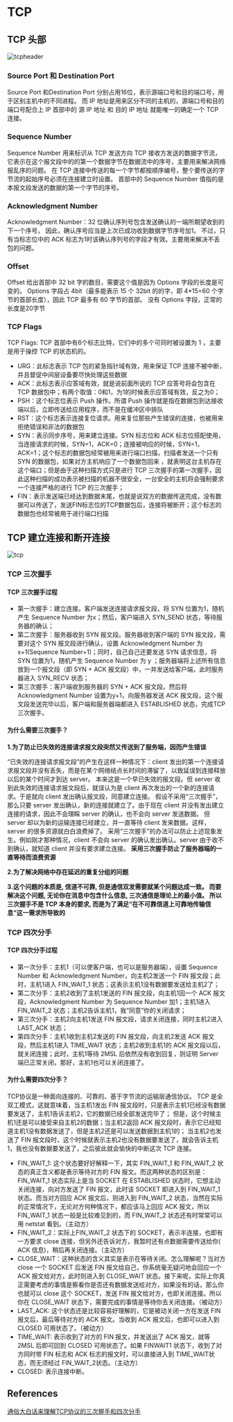 # TCP
## TCP 头部
![tcpheader](/assets/img/tcpheader.png)

### Source Port 和 Destination Port
Source Port 和Destination Port 分别占用16位，表示源端口号和目的端口号，用于区别主机中的不同进程。
而 IP 地址是用来区分不同的主机的，源端口号和目的端口号配合上 IP 首部中的 源 IP 地址 和 目的 IP 地址 就能唯一的确定一个 TCP 连接。
### Sequence Number
Sequence Number 用来标识从 TCP 发送方向 TCP 接收方发送的数据字节流，它表示在这个报文段中的的第一个数据字节在数据流中的序号，主要用来解决网络报乱序的问题。
在 TCP 连接中传送的每一个字节都按顺序编号，整个要传送的字节流的起始序号必须在连接建立时设置。
首部中的 Sequence Number 值指的是本报文段发送的数据的第一个字节的序号。
### Acknowledgment Number
Acknowledgment Number：32 位确认序列号包含发送确认的一端所期望收到的下一个序号，
因此，确认序号应当是上次已成功收到数据字节序号加1。
不过，只有当标志位中的 ACK 标志为1时该确认序列号的字段才有效。主要用来解决不丢包的问题。
### Offset
Offset 给出首部中 32 bit 字的数目，需要这个值是因为 Options 字段的长度是可变的。
Options 字段占 4bit（最多能表示 15 个 32bit 的的字，即 4*15=60 个字节的首部长度），因此 TCP 最多有 60 字节的首部。
没有 Options 字段，正常的长度是20字节
### TCP Flags
TCP Flags: TCP 首部中有6个标志比特，它们中的多个可同时被设置为 1 ，主要是用于操控 TCP 的状态机的。
- URG：此标志表示 TCP 包的紧急指针域有效，用来保证 TCP 连接不被中断，并且督促中间层设备要尽快处理这些数据
- ACK：此标志表示应答域有效，就是说前面所说的 TCP 应答号将会包含在 TCP 数据包中；有两个取值：0和1，为1的时候表示应答域有效，反之为0；
- PSH：这个标志位表示 Push 操作。所谓 Push 操作就是指在数据包到达接收端以后，立即传送给应用程序，而不是在缓冲区中排队
- RST：这个标志表示连接复位请求。用来复位那些产生错误的连接，也被用来拒绝错误和非法的数据包
- SYN：表示同步序号，用来建立连接。SYN 标志位和 ACK 标志位搭配使用，当连接请求的时候，SYN=1，ACK=0；连接被响应的时候，SYN=1，ACK=1；这个标志的数据包经常被用来进行端口扫描，扫描者发送一个只有 SYN 的数据包，如果对方主机响应了一个数据包回来 ，就表明这台主机存在这个端口；但是由于这种扫描方式只是进行 TCP 三次握手的第一次握手，因此这种扫描的成功表示被扫描的机器不很安全，一台安全的主机将会强制要求一个连接严格的进行 TCP 的三次握手；
- FIN：表示发送端已经达到数据末尾，也就是说双方的数据传送完成，没有数据可以传送了，发送FIN标志位的TCP数据包后，连接将被断开；这个标志的数据包也经常被用于进行端口扫描

## TCP 建立连接和断开连接
![tcp](/assets/img/tcp.jpeg)

### TCP 三次握手
#### TCP 三次握手过程
- 第一次握手：建立连接。客户端发送连接请求报文段，将 SYN 位置为1，随机产生 Sequence Number 为x；然后，客户端进入 SYN_SEND 状态，等待服务器的确认；
- 第二次握手：服务器收到 SYN 报文段。服务器收到客户端的 SYN 报文段，需要对这个 SYN 报文段进行确认，设置 Acknowledgment Number 为 x+1(Sequence Number+1)；同时，自己自己还要发送 SYN 请求信息，将 SYN 位置为1，随机产生 Sequence Number 为 y ；服务器端将上述所有信息放到一个报文段（即 SYN + ACK 报文段）中，一并发送给客户端，此时服务器进入 SYN_RECV 状态；
- 第三次握手：客户端收到服务器的 SYN + ACK 报文段。然后将 Acknowledgment Number 设置为y+1，向服务器发送 ACK 报文段，这个报文段发送完毕以后，客户端和服务器端都进入 ESTABLISHED 状态，完成TCP三次握手。

#### 为什么需要三次握手？
**1.为了防止已失效的连接请求报文段突然又传送到了服务端，因而产生错误**

“已失效的连接请求报文段”的产生在这样一种情况下：client 发出的第一个连接请求报文段并没有丢失，而是在某个网络结点长时间的滞留了，以致延误到连接释放以后的某个时间才到达 server。
本来这是一个早已失效的报文段。但 server 收到此失效的连接请求报文段后，就误认为是 client 再次发出的一个新的连接请求。于是就向 client 发出确认报文段，同意建立连接。
假设不采用“三次握手”，那么只要 server 发出确认，新的连接就建立了。由于现在 client 并没有发出建立连接的请求，因此不会理睬 server 的确认，也不会向 server 发送数据。
但 server 却以为新的运输连接已经建立，并一直等待 client 发来数据。这样，server 的很多资源就白白浪费掉了。
采用“三次握手”的办法可以防止上述现象发生。例如刚才那种情况，client 不会向 server 的确认发出确认。server 由于收不到确认，就知道 client 并没有要求建立连接。
**采用三次握手防止了服务器端的一直等待而浪费资源**

**2.为了解决网络中存在延迟的重复分组的问题**

**3.这个问题的本质是, 信道不可靠, 但是通信双发需要就某个问题达成一致。
而要解决这个问题, 无论你在消息中包含什么信息, 三次通信是理论上的最小值。
所以三次握手不是 TCP 本身的要求, 而是为了满足“在不可靠信道上可靠地传输信息”这一需求所导致的**

### TCP 四次分手
#### TCP 四次分手过程
- 第一次分手：主机1（可以使客户端，也可以是服务器端），设置 Sequence Number 和 Acknowledgment Number，向主机2发送一个 FIN 报文段；此时，主机1进入 FIN_WAIT_1 状态；这表示主机1没有数据要发送给主机2了；
- 第二次分手：主机2收到了主机1发送的 FIN 报文段，向主机1回一个 ACK 报文段，Acknowledgment Number 为 Sequence Number 加1；主机1进入 FIN_WAIT_2 状态；主机2告诉主机1，我“同意”你的关闭请求；
- 第三次分手：主机2向主机1发送 FIN 报文段，请求关闭连接，同时主机2进入 LAST_ACK 状态；
- 第四次分手：主机1收到主机2发送的 FIN 报文段，向主机2发送 ACK 报文段，然后主机1进入 TIME_WAIT 状态；主机2收到主机1的 ACK 报文段以后，就关闭连接；此时，主机1等待 2MSL 后依然没有收到回复，则证明 Server 端已正常关闭，那好，主机1也可以关闭连接了。

#### 为什么需要四次分手？
TCP协议是一种面向连接的、可靠的、基于字节流的运输层通信协议。
TCP 是全双工模式，这就意味着，当主机1发出 FIN 报文段时，只是表示主机1已经没有数据要发送了，主机1告诉主机2，它的数据已经全部发送完毕了；
但是，这个时候主机1还是可以接受来自主机2的数据；当主机2返回 ACK 报文段时，表示它已经知道主机1没有数据发送了，但是主机2还是可以发送数据到主机1的；
当主机2也发送了 FIN 报文段时，这个时候就表示主机2也没有数据要发送了，就会告诉主机1，我也没有数据要发送了，之后彼此就会愉快的中断这次 TCP 连接。

- FIN_WAIT_1: 这个状态要好好解释一下，其实 FIN_WAIT_1 和 FIN_WAIT_2 状态的真正含义都是表示等待对方的 FIN 报文。而这两种状态的区别是：FIN_WAIT_1 状态实际上是当 SOCKET 在 ESTABLISHED 状态时，它想主动关闭连接，向对方发送了 FIN 报文，此时该 SOCKET 即进入到 FIN_WAIT_1 状态。而当对方回应 ACK 报文后，则进入到 FIN_WAIT_2 状态，当然在实际的正常情况下，无论对方何种情况下，都应该马上回应 ACK 报文，所以 FIN_WAIT_1 状态一般是比较难见到的，而 FIN_WAIT_2 状态还有时常常可以用 netstat 看到。（主动方）
- FIN_WAIT_2：实际上FIN_WAIT_2 状态下的 SOCKET，表示半连接，也即有一方要求 close 连接，但另外还告诉对方，我暂时还有点数据需要传送给你( ACK 信息)，稍后再关闭连接。（主动方）
- CLOSE_WAIT：这种状态的含义其实是表示在等待关闭。怎么理解呢？当对方 close 一个 SOCKET 后发送 FIN 报文给自己，你系统毫无疑问地会回应一个 ACK 报文给对方，此时则进入到 CLOSE_WAIT 状态。接下来呢，实际上你真正需要考虑的事情是察看你是否还有数据发送给对方，如果没有的话，那么你也就可以 close 这个 SOCKET，发送 FIN 报文给对方，也即关闭连接。所以你在 CLOSE_WAIT 状态下，需要完成的事情是等待你去关闭连接。（被动方）
- LAST_ACK: 这个状态还是比较容易好理解的，它是被动关闭一方在发送 FIN 报文后，最后等待对方的 ACK 报文。当收到 ACK 报文后，也即可以进入到 CLOSED 可用状态了。（被动方）
- TIME_WAIT: 表示收到了对方的 FIN 报文，并发送出了 ACK 报文，就等 2MSL 后即可回到 CLOSED 可用状态了。如果 FINWAIT1 状态下，收到了对方同时带 FIN 标志和 ACK 标志的报文时，可以直接进入到 TIME_WAIT状态，而无须经过 FIN_WAIT_2状态。（主动方）
- CLOSED: 表示连接中断。

## References
[通俗大白话来理解TCP协议的三次握手和四次分手](https://github.com/jawil/blog/issues/14)
